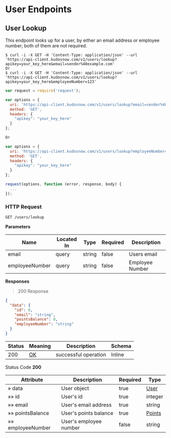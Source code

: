 # User Endpoints

## User Lookup
<a id="opIdlookUpUser"></a>

This endpoint looks up for a user, by either an email address or employee number; both of them are not required.

```shell
$ curl -i -X GET -H 'Content-Type: application/json' --url 'https://api-client.kudosnow.com/v1/users/lookup?apikey=your_key_here&email=sender%40example.com'
Or
$ curl -i -X GET -H 'Content-Type: application/json' --url 'https://api-client.kudosnow.com/v1/users/lookup?apikey=your_key_here&employeeNumber=123'
```
```javascript
var request = require('request');

var options = {
  uri: 'https://api-client.kudosnow.com/v1/users/lookup?email=sender%40example.com',
  method: 'GET',
  headers: {
    "apikey": "your_key_here"
  }
};

Or

var options = {
  uri: 'https://api-client.kudosnow.com/v1/users/lookup?employeeNumber=123',
  method: 'GET',
  headers: {
    "apikey": "your_key_here"
  }
};

request(options, function (error, response, body) {
  ...
});
```

### HTTP Request 
`GET /users/lookup` 

**Parameters**

|Name|Located In|Type|Required|Description|
|---|---|---|---|---|
|email|query|string|false|Users email|
|employeeNumber|query|string|false|Employee Number|

**Responses**

> 200 Response

```json
{
  "data": {
    "id": 0,
    "email": "string",
    "pointsBalance": 0,
    "employeeNumber": "string"
  }
}
```

|Status|Meaning|Description|Schema|
|---|---|---|---|
|200|[OK](https://tools.ietf.org/html/rfc7231#section-6.3.1)|successful operation|Inline|

Status Code **200**

| Attribute | Description | Required | Type |
|---|---|---|---|
|» data|User object|true|[User](#lookup_user_object)|
|»» id|User's id|true|integer|
|»» email|User's email address|true|string|
|»» pointsBalance|User's points balance|true|[Points](#schemapoints)|
|»» employeeNumber|User's employee number|false|string|
